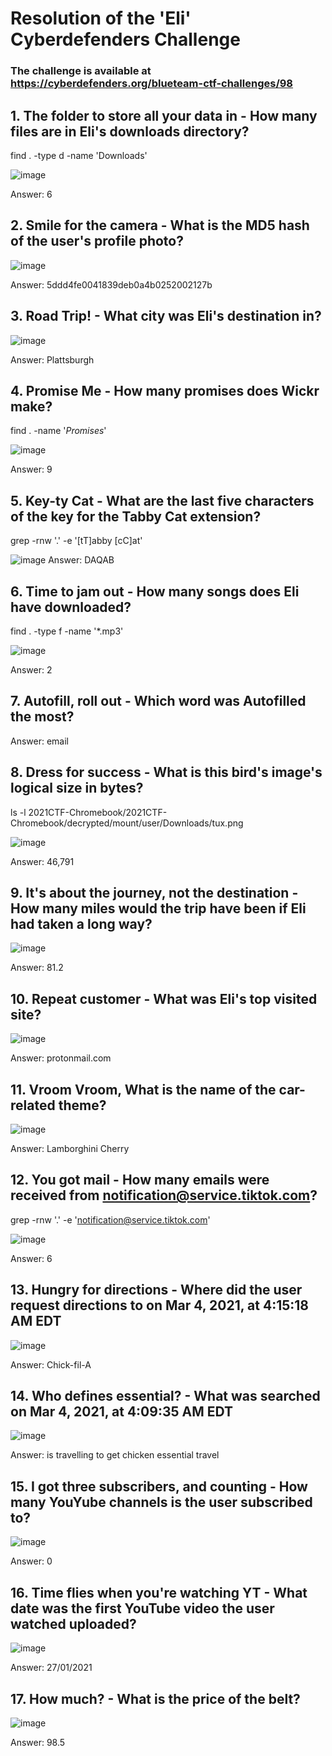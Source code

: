 # Resolution of the 'Eli' Cyberdefenders Challenge

### The challenge is available at https://cyberdefenders.org/blueteam-ctf-challenges/98

## 1. The folder to store all your data in - How many files are in Eli's downloads directory?

find . -type d -name 'Downloads'

![image](https://user-images.githubusercontent.com/60743836/185504185-200664d6-288e-45c0-8bab-549cf4dc92e1.png)

Answer: 6

## 2. Smile for the camera - What is the MD5 hash of the user's profile photo?

![image](https://user-images.githubusercontent.com/60743836/185522020-c20ab154-52b2-47aa-9d75-d656a1ab71c0.png)

Answer: 5ddd4fe0041839deb0a4b0252002127b


## 3. Road Trip! - What city was Eli's destination in?

![image](https://user-images.githubusercontent.com/60743836/185508181-2b73144f-9fb7-41f2-a95b-4ca890ed88ce.png)

Answer: Plattsburgh

## 4. Promise Me - How many promises does Wickr make?

find . -name '*Promises*'



![image](https://user-images.githubusercontent.com/60743836/185509074-5b66a448-faea-48fa-9369-795795a8074e.png)

Answer: 9

## 5. Key-ty Cat - What are the last five characters of the key for the Tabby Cat extension?

grep -rnw '.' -e '[tT]abby [cC]at'

![image](https://user-images.githubusercontent.com/60743836/185509539-c73158d7-33d3-44d3-94ee-35a6e87ccfb0.png)
Answer: DAQAB

## 6. Time to jam out - How many songs does Eli have downloaded?

find . -type f -name '*.mp3'

![image](https://user-images.githubusercontent.com/60743836/185510303-d4761e40-7aab-4179-8b84-bdc428da6105.png)

Answer: 2

## 7. Autofill, roll out - Which word was Autofilled the most?

Answer: email

## 8. Dress for success - What is this bird's image's logical size in bytes?

ls -l 2021CTF-Chromebook/2021CTF-Chromebook/decrypted/mount/user/Downloads/tux.png

![image](https://user-images.githubusercontent.com/60743836/185511832-9b6b4f8b-b6b2-4987-a86a-5e3fe184e23a.png)

Answer: 46,791


## 9. It's about the journey, not the destination - How many miles would the trip have been if Eli had taken a long way?

![image](https://user-images.githubusercontent.com/60743836/185512025-937b9fba-0afb-4a3c-b6c0-6e5e558e14ef.png)

Answer: 81.2

## 10. Repeat customer - What was Eli's top visited site?

![image](https://user-images.githubusercontent.com/60743836/185512657-af7858dd-38b9-4963-a9ba-06e2f16109b6.png)

Answer: protonmail.com

## 11. Vroom Vroom, What is the name of the car-related theme?

![image](https://user-images.githubusercontent.com/60743836/185517449-72c2409f-55ff-46ac-9201-4e86266394dc.png)

Answer: Lamborghini Cherry

## 12. You got mail - How many emails were received from notification@service.tiktok.com?

grep -rnw '.' -e 'notification@service.tiktok.com'

![image](https://user-images.githubusercontent.com/60743836/185514446-a86a69d2-9422-48a4-b986-1fc711221584.png)

Answer: 6


## 13. Hungry for directions - Where did the user request directions to on Mar 4, 2021, at 4:15:18 AM EDT

![image](https://user-images.githubusercontent.com/60743836/185514816-4c514645-1943-45e8-b407-f9762f9e4d73.png)

Answer: Chick-fil-A

## 14. Who defines essential? - What was searched on Mar 4, 2021, at 4:09:35 AM EDT

![image](https://user-images.githubusercontent.com/60743836/185515036-746cab92-07a7-4206-944c-ce452ca5daab.png)

Answer: is travelling to get chicken essential travel

## 15. I got three subscribers, and counting - How many YouYube channels is the user subscribed to?

![image](https://user-images.githubusercontent.com/60743836/185515159-41f1a7af-a3ef-4fab-aee9-82749708fd61.png)

Answer: 0

## 16. Time flies when you're watching YT - What date was the first YouTube video the user watched uploaded?

![image](https://user-images.githubusercontent.com/60743836/185515341-9ccb3695-7b3f-403c-8e2d-984f51312b53.png)

Answer: 27/01/2021

## 17. How much? - What is the price of the belt?

![image](https://user-images.githubusercontent.com/60743836/185513633-1af51ef4-078b-4a4a-9ee5-1230a1051a64.png)

Answer: 98.5

